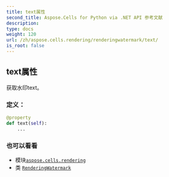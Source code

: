 ```yaml
---
title: text属性
second_title: Aspose.Cells for Python via .NET API 参考文献
description:
type: docs
weight: 120
url: /zh/aspose.cells.rendering/renderingwatermark/text/
is_root: false
---
```

## text属性

获取水印text。
### 定义：
```python
@property
def text(self):
    ...
```

### 也可以看看
* 模块[`aspose.cells.rendering`](../../)
* 类 [`RenderingWatermark`](/cells/python-net/zh/aspose.cells.rendering/renderingwatermark)

